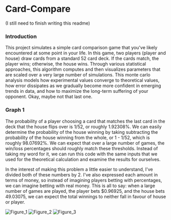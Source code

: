 # Card-Compare
(I still need to finish writing this readme)
### Introduction
This project simulates a simple card comparison game that you've likely encountered at some point in your life. In this game, two players (player and house) draw cards from a standard 52 card deck. If the cards match, the player wins; otherwise, the house wins. Through various statistical approaches, this algorithm computes and then visualizes parameters that are scaled over a very large number of simulations. This monte carlo analysis models how experimental values converge to theoretical values, how error dissipates as we gradually become more confident in emerging trends in data, and how to maximize the long-term suffering of your opponent. Okay, maybe not that last one.

### Graph 1
The probability of a player choosing a card that matches the last card in the deck that the house flips over is 1/52, or roughly 1.92308%. We can easily determine the probability of the house winning by taking subtracting the probability of the house winning from the whole, or 1 - 1/52, which is roughly 98.07692%. We can expect that over a large number of games, the win/loss percentages should roughly match these thresholds. Instead of taking my word for it, we can run this code with the same inputs that we used for the theoretical calculation and examine the results for ourselves.

In the interest of making this problem a little easier to understand, I've divided both of these numbers by 2. I've also expressed each amount in terms of money, so instead of imagining players betting with percentages, we can imagine betting with real money. This is all to say: when a large number of games are played, the player bets $0.96925, and the house bets 49.03075, we can expect the total winnings to neither fall in favour of house or player.

![Figure_1](https://github.com/GoldPapaya/Card-Compare/assets/93890310/38b44aba-8316-4adc-83ef-4512b5b8b7cf)
![Figure_2](https://github.com/GoldPapaya/Card-Compare/assets/93890310/fbfa7aff-3480-4342-9c82-8dca46036553)
![Figure_3](https://github.com/GoldPapaya/Card-Compare/assets/93890310/71bfe664-c9a5-4eba-a495-d13b6cad3e44)
